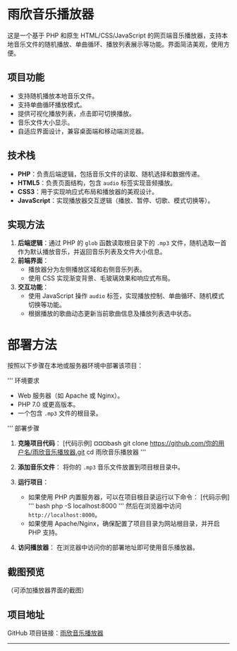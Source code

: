 # 雨欣音乐播放器

这是一个基于 PHP 和原生 HTML/CSS/JavaScript 的网页端音乐播放器，支持本地音乐文件的随机播放、单曲循环、播放列表展示等功能。界面简洁美观，使用方便。

## 项目功能

- 支持随机播放本地音乐文件。
- 支持单曲循环播放模式。
- 提供可视化播放列表，点击即可切换播放。
- 音乐文件大小显示。
- 自适应界面设计，兼容桌面端和移动端浏览器。

## 技术栈

- **PHP**：负责后端逻辑，包括音乐文件的读取、随机选择和数据传递。
- **HTML5**：负责页面结构，包含 `audio` 标签实现音频播放。
- **CSS3**：用于实现响应式布局和播放器的美观设计。
- **JavaScript**：实现播放器交互逻辑（播放、暂停、切歌、模式切换等）。

## 实现方法

1. **后端逻辑**：通过 PHP 的 `glob` 函数读取根目录下的 `.mp3` 文件，随机选取一首作为默认播放音乐，并返回音乐列表及文件大小信息。
2. **前端界面**：
   - 播放器分为左侧播放区域和右侧音乐列表。
   - 使用 CSS 实现渐变背景、毛玻璃效果和响应式布局。
3. **交互功能**：
   - 使用 JavaScript 操作 `audio` 标签，实现播放控制、单曲循环、随机模式切换等功能。
   - 根据播放的歌曲动态更新当前歌曲信息及播放列表选中状态。

# 部署方法

按照以下步骤在本地或服务器环境中部署该项目：

''' 环境要求

- Web 服务器（如 Apache 或 Nginx）。
- PHP 7.0 或更高版本。
- 一个包含 `.mp3` 文件的根目录。

''' 部署步骤

1. **克隆项目代码**：
   [代码示例]
   ¤¤¤bash
   git clone https://github.com/你的用户名/雨欣音乐播放器.git
   cd 雨欣音乐播放器
   '''

2. **添加音乐文件**：
   将你的 `.mp3` 音乐文件放置到项目根目录中。

3. **运行项目**：
   - 如果使用 PHP 内置服务器，可以在项目根目录运行以下命令：
     [代码示例]
     ''' bash
     php -S localhost:8000
     '''
     然后在浏览器中访问 `http://localhost:8000`。
   - 如果使用 Apache/Nginx，确保配置了项目目录为网站根目录，并开启 PHP 支持。

4. **访问播放器**：
   在浏览器中访问你的部署地址即可使用音乐播放器。

## 截图预览

（可添加播放器界面的截图）

## 项目地址

GitHub 项目链接：[雨欣音乐播放器](https://github.com/Huayonghu/webmusic)

---

